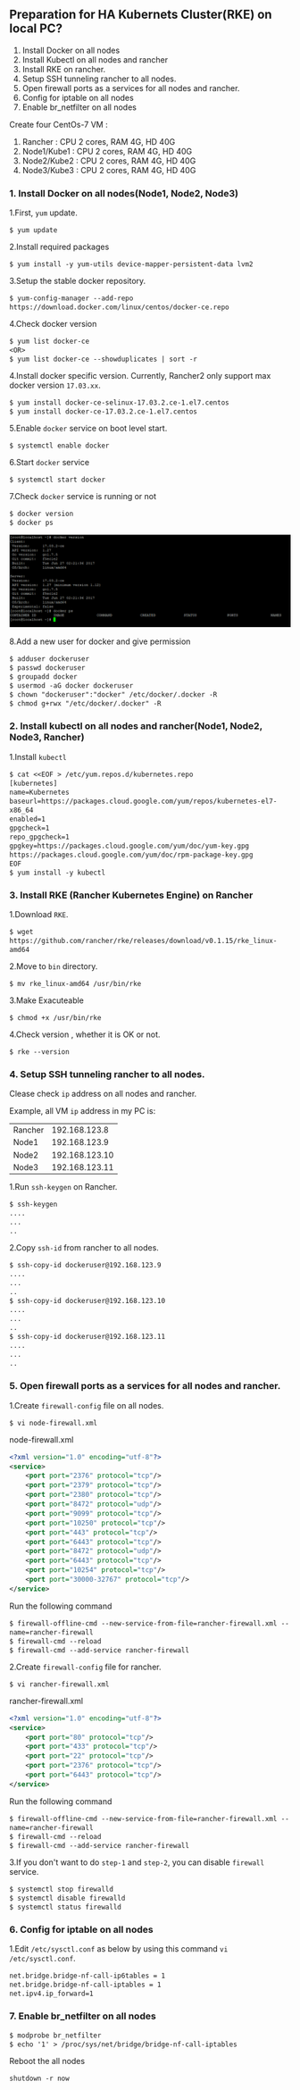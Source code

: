 ## Preparation for HA Kubernets Cluster(RKE) on local PC?
1. Install Docker on all nodes
2. Install Kubectl on all nodes and rancher
3. Install RKE on rancher.
4. Setup SSH tunneling rancher to all nodes.
5. Open firewall ports as a services for all nodes and rancher.
6. Config for iptable on all nodes
7. Enable br_netfilter on all nodes
 
Create four CentOs-7 VM :
1. Rancher : CPU 2 cores, RAM 4G, HD 40G
2. Node1/Kube1 : CPU 2 cores, RAM 4G, HD 40G
3. Node2/Kube2 : CPU 2 cores, RAM 4G, HD 40G
4. Node3/Kube3 : CPU 2 cores, RAM 4G, HD 40G

### 1. Install Docker on all nodes(Node1, Node2, Node3)
1.First, `yum` update.
 ```
$ yum update
 ```
2.Install required packages
```
$ yum install -y yum-utils device-mapper-persistent-data lvm2
```
3.Setup the stable docker repository.
```
$ yum-config-manager --add-repo https://download.docker.com/linux/centos/docker-ce.repo
```
4.Check docker version
```
$ yum list docker-ce
<OR>    
$ yum list docker-ce --showduplicates | sort -r
```
4.Install docker specific version. Currently, Rancher2 only support max docker version `17.03.xx`.
```
$ yum install docker-ce-selinux-17.03.2.ce-1.el7.centos
$ yum install docker-ce-17.03.2.ce-1.el7.centos
```
5.Enable `docker` service on boot level start.
```
$ systemctl enable docker
```
6.Start `docker` service
```
$ systemctl start docker 
```
7.Check `docker` service is running or not
```
$ docker version
$ docker ps
```
![Docker](/docker.png)

8.Add a new user for docker and give permission
```
$ adduser dockeruser
$ passwd dockeruser
$ groupadd docker
$ usermod -aG docker dockeruser
$ chown "dockeruser":"docker" /etc/docker/.docker -R
$ chmod g+rwx "/etc/docker/.docker" -R
```

### 2. Install kubectl on all nodes and rancher(Node1, Node2, Node3, Rancher)
1.Install `kubectl`
```
$ cat <<EOF > /etc/yum.repos.d/kubernetes.repo
[kubernetes]
name=Kubernetes
baseurl=https://packages.cloud.google.com/yum/repos/kubernetes-el7-x86_64
enabled=1
gpgcheck=1
repo_gpgcheck=1
gpgkey=https://packages.cloud.google.com/yum/doc/yum-key.gpg https://packages.cloud.google.com/yum/doc/rpm-package-key.gpg
EOF
$ yum install -y kubectl
```

### 3. Install RKE (Rancher Kubernetes Engine) on Rancher

1.Download `RKE`.
```
$ wget https://github.com/rancher/rke/releases/download/v0.1.15/rke_linux-amd64
```
2.Move to `bin` directory.
```
$ mv rke_linux-amd64 /usr/bin/rke
```
3.Make Exacuteable
```
$ chmod +x /usr/bin/rke
```
4.Check version , whether it is OK or not.
```
$ rke --version
```
### 4. Setup SSH tunneling rancher to all nodes.
Clease check `ip` address on all nodes and rancher.

Example, all VM `ip` address in my PC is:
<table>
  <tr>
    <td>
      Rancher
    </td>
    <td>
      192.168.123.8
    </td>
  </tr>
  <tr>
    <td>
      Node1
    </td>
    <td>
      192.168.123.9
    </td>
  </tr>
  <tr>
    <td>
      Node2
    </td>
    <td>
      192.168.123.10
    </td>
  </tr>
  <tr>
    <td>
      Node3
    </td>
    <td>
      192.168.123.11
    </td>
  </tr>
</table>

1.Run `ssh-keygen` on Rancher.
```
$ ssh-keygen
....
...
..
```
2.Copy `ssh-id` from rancher to all nodes.
```
$ ssh-copy-id dockeruser@192.168.123.9
....
...
..
$ ssh-copy-id dockeruser@192.168.123.10
....
...
..
$ ssh-copy-id dockeruser@192.168.123.11
....
...
..
```
### 5. Open firewall ports as a services for all nodes and rancher.
1.Create `firewall-config` file on all nodes.
```
$ vi node-firewall.xml
```
node-firewall.xml
```xml
<?xml version="1.0" encoding="utf-8"?>
<service>
	<port port="2376" protocol="tcp"/>
	<port port="2379" protocol="tcp"/>
	<port port="2380" protocol="tcp"/>
	<port port="8472" protocol="udp"/>
	<port port="9099" protocol="tcp"/>
	<port port="10250" protocol="tcp"/>
	<port port="443" protocol="tcp"/>
	<port port="6443" protocol="tcp"/>
	<port port="8472" protocol="udp"/>
	<port port="6443" protocol="tcp"/>
	<port port="10254" protocol="tcp"/>
	<port port="30000-32767" protocol="tcp"/>
</service>
```
Run the following command
```
$ firewall-offline-cmd --new-service-from-file=rancher-firewall.xml --name=rancher-firewall
$ firewall-cmd --reload
$ firewall-cmd --add-service rancher-firewall
```
2.Create `firewall-config` file for rancher.
```
$ vi rancher-firewall.xml
```
rancher-firewall.xml
```xml
<?xml version="1.0" encoding="utf-8"?>
<service>
	<port port="80" protocol="tcp"/>
	<port port="433" protocol="tcp"/>
	<port port="22" protocol="tcp"/>
	<port port="2376" protocol="tcp"/>
	<port port="6443" protocol="tcp"/>
</service>
```
Run the following command
```
$ firewall-offline-cmd --new-service-from-file=rancher-firewall.xml --name=rancher-firewall
$ firewall-cmd --reload
$ firewall-cmd --add-service rancher-firewall
```
3.If you don't want to do `step-1` and `step-2`, you can disable `firewall` service.
```
$ systemctl stop firewalld
$ systemctl disable firewalld
$ systemctl status firewalld
```

### 6. Config for iptable on all nodes
1.Edit `/etc/sysctl.conf` as below by using this command `vi /etc/sysctl.conf`.
```
net.bridge.bridge-nf-call-ip6tables = 1
net.bridge.bridge-nf-call-iptables = 1
net.ipv4.ip_forward=1
```

### 7. Enable br_netfilter on all nodes
```
$ modprobe br_netfilter
$ echo '1' > /proc/sys/net/bridge/bridge-nf-call-iptables
```

Reboot the all nodes
```
shutdown -r now
```
